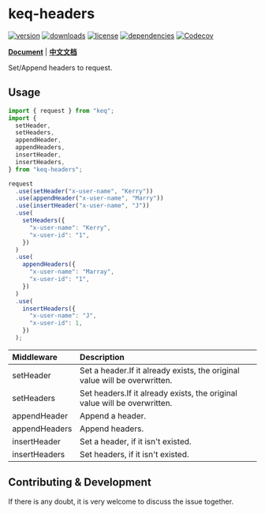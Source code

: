 # keq-headers

[![version](https://img.shields.io/npm/v/keq-headers.svg?style=for-the-badge)](https://www.npmjs.com/package/keq-headers)
[![downloads](https://img.shields.io/npm/dm/keq-headers.svg?style=for-the-badge)](https://www.npmjs.com/package/keq-headers)
[![license](https://img.shields.io/npm/l/keq-headers.svg?style=for-the-badge)](https://www.npmjs.com/package/keq-headers)
[![dependencies](https://img.shields.io/librariesio/release/npm/keq-headers?style=for-the-badge)](https://www.npmjs.com/package/keq-headers)
[![Codecov](https://img.shields.io/codecov/c/gh/keq-request/keq-headers?logo=codecov&token=PLF0DT6869&style=for-the-badge)](https://codecov.io/gh/keq-request/keq-headers)

[Document EN]: https://keq-request.github.io/guide/libraries/keq-headers
[Document CN]: https://keq-request.github.io/zh/guide/libraries/keq-headers

[**Document**][Document EN] | [**中文文档**][Document CN]

Set/Append headers to request.

## Usage

```typescript
import { request } from "keq";
import {
  setHeader,
  setHeaders,
  appendHeader,
  appendHeaders,
  insertHeader,
  insertHeaders,
} from "keq-headers";

request
  .use(setHeader("x-user-name", "Kerry"))
  .use(appendHeader("x-user-name", "Marry"))
  .use(insertHeader("x-user-name", "J"))
  .use(
    setHeaders({
      "x-user-name": "Kerry",
      "x-user-id": "1",
    })
  )
  .use(
    appendHeaders({
      "x-user-name": "Marray",
      "x-user-id": "1",
    })
  )
  .use(
    insertHeaders({
      "x-user-name": "J",
      "x-user-id": 1,
    })
  );
```

| **Middleware** | **Description**                                                            |
| :------------- | :------------------------------------------------------------------------- |
| setHeader      | Set a header.If it already exists, the original value will be overwritten. |
| setHeaders     | Set headers.If it already exists, the original value will be overwritten.  |
| appendHeader   | Append a header.                                                           |
| appendHeaders  | Append headers.                                                            |
| insertHeader   | Set a header, if it isn't existed.                                         |
| insertHeaders  | Set headers, if it isn't existed.                                          |

## Contributing & Development

If there is any doubt, it is very welcome to discuss the issue together.
